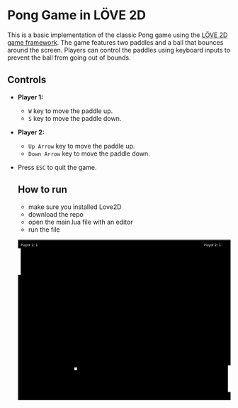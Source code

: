 # Pong Game in LÖVE 2D

This is a basic implementation of the classic Pong game using the [LÖVE 2D game framework](https://love2d.org/). The game features two paddles and a ball that bounces around the screen. Players can control the paddles using keyboard inputs to prevent the ball from going out of bounds.

## Controls

- **Player 1:**
  - `W` key to move the paddle up.
  - `S` key to move the paddle down.
- **Player 2:**
  - `Up Arrow` key to move the paddle up.
  - `Down Arrow` key to move the paddle down.
- Press `ESC` to quit the game.

  ## How to run
  - make sure you installed Love2D
  - download the repo
  - open the main.lua file with an editor
  - run the file

  ![](pong_screenshot.JPG)
